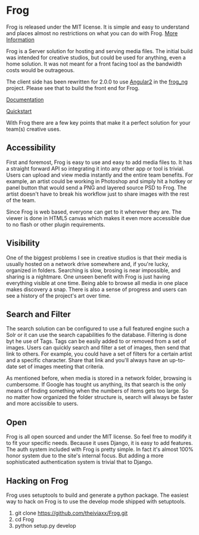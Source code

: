 Frog
====

Frog is released under the MIT license. It is simple and easy to understand and places almost no restrictions on what
you can do with Frog.
[More Information](http://en.wikipedia.org/wiki/MIT_License)

Frog is a Server solution for hosting and serving media files.  The initial build was intended
for creative studios, but could be used for anything, even a home solution.  It was not meant for a front facing tool
as the bandwidth costs would be outrageous.

The client side has been rewritten for 2.0.0 to use [Angular2](https://angular.io/) in the
[frog_ng](https://github.com/theiviaxx/frog_ng) project.  Please see that to build the front end for Frog.

[Documentation](http://frog.readthedocs.org/en/latest/index.html)

[Quickstart](http://frog.readthedocs.org/en/latest/admin/quickstart.html)

With Frog there are a few key points that make it a perfect solution for your team(s) creative uses.

Accessibility
-------------

First and foremost, Frog is easy to use and easy to add media files to.  It has a straight forward API so integrating
it into any other app or tool is trivial.  Users can upload and view media instantly and the entire team benefits.  For
example, an artist could be working in Photoshop and simply hit a hotkey or panel button that would send a PNG and
layered source PSD to Frog.  The artist doesn't have to break his workflow just to share images with the rest of the
team.

Since Frog is web based, everyone can get to it wherever they are.  The viewer is done in HTML5 canvas which makes it
even more accessible due to no flash or other plugin requirements.

Visibility
----------

One of the biggest problems I see in creative studios is that their media is usually hosted on a network drive
somewhere and, if you're lucky, organized in folders.  Searching is slow, brosing is near impossible, and sharing is
a nightmare.  One unseen benefit with Frog is just having everything visible at one time.  Being able to browse all
media in one place makes discovery a snap.  There is also a sense of progress and users can see a history of the
project's art over time.

Search and Filter
-----------------

The search solution can be configured to use a full featured engine such a Solr or it can use the search capabilities
fo the database.  Filtering is done byt he use of Tags.  Tags can be easily added to or removed from a set of images.
Users can quickly search and filter a set of images, then send that link to others.  For example, you could have a set
of filters for a certain artist and a specific character.  Share that link and you'll always have an up-to-date set of
images meeting that criteria.

As mentioned before, when media is stored in a network folder, browsing is cumbersome.  If Google has tought us
anything, its that search is the only means of finding something when the numbers of items gets too large.  So no
matter how organized the folder structure is, search will always be faster and more accissible to users.

Open
----

Frog is all open sourced and under the MIT license.  So feel free to modify it to fit your specific needs.  Because it
uses Django, it is easy to add features.  The auth system included with Frog is pretty simple.  In fact it's almost
100% honor system due to the site's internal focus.  But adding a more sophisticated authentication system is trivial
 that to Django.

Hacking on Frog
---------------

Frog uses setuptools to build and generate a python package. The easiest way to hack on Frog is to use the develop
mode shipped with setuptools.

1. git clone https://github.com/theiviaxx/Frog.git
2. cd Frog
3. python setup.py develop

